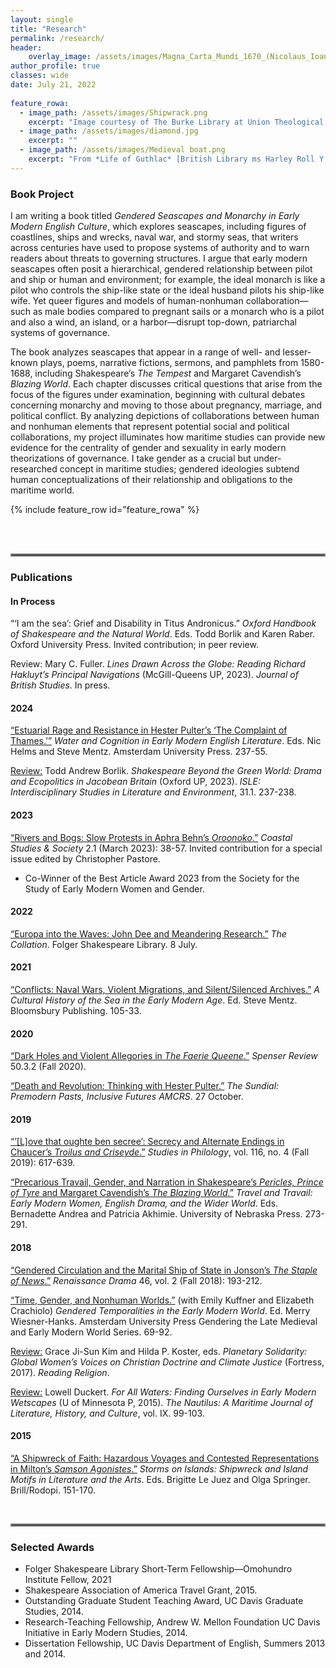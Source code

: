 ```yaml
---
layout: single
title: "Research"
permalink: /research/
header:
    overlay_image: /assets/images/Magna_Carta_Mundi_1670_(Nicolaus_Ioannis_Vischerius).jpg
author_profile: true
classes: wide
date: July 21, 2022
   
feature_rowa:
  - image_path: /assets/images/Shipwrack.png
    excerpt: "Image courtesy of The Burke Library at Union Theological Seminary, Columbia University Libraries."
  - image_path: /assets/images/diamond.jpg
    excerpt: ""
  - image_path: /assets/images/Medieval boat.png
    excerpt: "From *Life of Guthlac* [British Library ms Harley Roll Y 6](https://www.bl.uk/medieval-literature/articles/the-life-of-the-anchoress)"
---
```


### Book Project

I am writing a book titled *Gendered Seascapes and Monarchy in Early Modern English Culture*, which explores seascapes, including figures of coastlines, ships and wrecks, naval war, and stormy seas, that writers across centuries have used to propose systems of authority and to warn readers about threats to governing structures. I argue that early modern seascapes often posit a hierarchical, gendered relationship between pilot and ship or human and environment; for example, the ideal monarch is like a pilot who controls the ship-like state or the ideal husband pilots his ship-like wife. Yet queer figures and models of human-nonhuman collaboration—such as male bodies compared to pregnant sails or a monarch who is a pilot and also a wind, an island, or a harbor—disrupt top-down, patriarchal systems of governance.

The book analyzes seascapes that appear in a range of well- and lesser-known plays, poems, narrative fictions, sermons, and pamphlets from 1580-1688, including Shakespeare’s *The Tempest* and Margaret Cavendish’s *Blazing World*. Each chapter discusses critical questions that arise from the focus of the figures under examination, beginning with cultural debates concerning monarchy and moving to those about pregnancy, marriage, and political conflict. By analyzing depictions of collaborations between human and nonhuman elements that represent potential social and political collaborations, my project illuminates how maritime studies can provide new evidence for the centrality of gender and sexuality in early modern theorizations of governance. I take gender as a crucial but under-researched concept in maritime studies; gendered ideologies subtend human conceptualizations of their relationship and obligations to the maritime world.

{% include feature_row id="feature_rowa" %} 

<br/><br/>
<hr style="border:2px solid gray">

### Publications

#### In Process

“‘I am the sea’: Grief and Disability in Titus Andronicus.” *Oxford Handbook of Shakespeare and the Natural World*. Eds. Todd Borlik and Karen Raber. Oxford University Press. Invited contribution; in peer review.

Review: Mary C. Fuller. *Lines Drawn Across the Globe: Reading Richard Hakluyt’s Principal Navigations* (McGill-Queens UP, 2023). *Journal of British Studies*. In press.



#### 2024

[“Estuarial Rage and Resistance in Hester Pulter’s ‘The Complaint of Thames.’”](https://www.aup.nl/en/book/9789463724791/water-and-cognition-in-early-modern-english-literature) *Water and Cognition in Early Modern English Literature*. Eds. Nic Helms and Steve Mentz. Amsterdam University Press. 237-55.

[Review:](https://doi.org/10.1093/isle/isad084) Todd Andrew Borlik. *Shakespeare Beyond the Green World: Drama and Ecopolitics in Jacobean Britain* (Oxford UP, 2023). *ISLE: Interdisciplinary Studies in Literature and Environment*, 31.1. 237-238.


#### 2023 
 
[“Rivers and Bogs: Slow Protests in Aphra Behn’s *Oroonoko*.”](https://doi-org.colby.idm.oclc.org/10.1177/26349817221133973) *Coastal Studies & Society* 2.1 (March 2023): 38-57. Invited contribution for a special issue edited by Christopher Pastore.
- Co-Winner of the Best Article Award 2023 from the Society for the Study of Early Modern Women and Gender.


#### 2022 

[“Europa into the Waves: John Dee and Meandering Research.”](https://collation.folger.edu/2022/07/europa-into-the-waves/) *The Collation*. Folger Shakespeare Library. 8 July. 


#### 2021 

[“Conflicts: Naval Wars, Violent Migrations, and Silent/Silenced Archives.”](https://www.bloomsbury.com/us/cultural-history-of-the-sea-9781474299107/) *A Cultural History of the Sea in the Early Modern Age*. Ed. Steve Mentz. Bloomsbury Publishing. 105-33. 


#### 2020 

[“Dark Holes and Violent Allegories in *The Faerie Queene*.”](https://www.english.cam.ac.uk/spenseronline/review/item/50.3.2/) *Spenser Review* 50.3.2 (Fall 2020). 

[“Death and Revolution: Thinking with Hester Pulter.”](https://medium.com/the-sundial-acmrs/death-and-revolution-thinking-with-hester-pulter-848d5c966b6d) *The Sundial: Premodern Pasts, Inclusive Futures AMCRS*. 27 October. 


#### 2019 

[“’[L]ove that oughte ben secree’: Secrecy and Alternate Endings in Chaucer’s *Troilus and Criseyde*.”](/assets/pdfs/Taff-Secrecy-Alternate-Endings.pdf) *Studies in Philology*, vol. 116, no. 4 (Fall 2019): 617-639. 

[“Precarious Travail, Gender, and Narration in Shakespeare’s *Pericles, Prince of Tyre* and Margaret Cavendish’s *The Blazing World*.”](/assets/pdfs/Taff-Precarious-Travail.pdf) *Travel and Travail: Early Modern Women, English Drama, and the Wider World*. Eds. Bernadette Andrea and Patricia Akhimie. University of Nebraska Press. 273-291. 


#### 2018 

[“Gendered Circulation and the Marital Ship of State in Jonson’s *The Staple of News*.”](/assets/pdfs/Taff-Gendered-Circulation.pdf) *Renaissance Drama* 46, vol. 2 (Fall 2018): 193-212. 

[“Time, Gender, and Nonhuman Worlds.”](/assets/pdfs/Kuffner-Cracciolo-Taff--Time-Gender-Nonhuman.pdf) (with Emily Kuffner and Elizabeth Crachiolo) *Gendered Temporalities in the Early Modern World*. Ed. Merry Wiesner-Hanks. Amsterdam University Press Gendering the Late Medieval and Early Modern World Series. 69-92. 

[Review:](https://readingreligion.org/9781506432625/planetary-solidarity/) Grace Ji-Sun Kim and Hilda P. Koster, eds. *Planetary Solidarity: Global Women’s Voices on Christian Doctrine and Climate Justice* (Fortress, 2017). *Reading Religion*. 

[Review:](/assets/pdfs/Taff-Duckert-For-All-Waters.pdf) Lowell Duckert. *For All Waters: Finding Ourselves in Early Modern Wetscapes* (U of Minnesota P, 2015). *The Nautilus: A Maritime Journal of Literature, History, and Culture*, vol. IX. 99-103. 


#### 2015 

[“A Shipwreck of Faith: Hazardous Voyages and Contested Representations in Milton’s *Samson Agonistes*.”](/assets/pdfs/Taff-Shipwreck-Samson.pdf) *Storms on Islands: Shipwreck and Island Motifs in Literature and the Arts*. Eds. Brigitte Le Juez and Olga Springer. Brill/Rodopi. 151-170. 

<br/>
<hr style="border:2px solid gray">

### Selected Awards
- Folger Shakespeare Library Short-Term Fellowship—Omohundro Institute Fellow, 2021
- Shakespeare Association of America Travel Grant, 2015.
- Outstanding Graduate Student Teaching Award, UC Davis Graduate Studies, 2014.
- Research-Teaching Fellowship, Andrew W. Mellon Foundation UC Davis Initiative in Early Modern Studies, 2014.
- Dissertation Fellowship, UC Davis Department of English, Summers 2013 and 2014.
